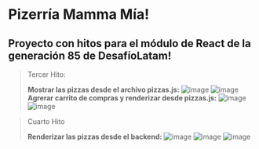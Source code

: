 # Pizerría Mamma Mía!

## Proyecto con hitos para el módulo de React de la generación 85 de DesafíoLatam!

> Tercer Hito:
>
> **Mostrar las pizzas desde el archivo pizzas.js:**
> ![image](https://github.com/user-attachments/assets/850dd7c1-d242-405f-9452-18892cd35852)
> ![image](https://github.com/user-attachments/assets/7c6a354a-7887-4d06-adce-b27f65a9639f)
> **Agrerar carrito de compras y renderizar desde pizzas.js:**
> ![image](https://github.com/user-attachments/assets/2c45bc29-ebf0-4baf-85ae-07324f5c30d9)
> ![image](https://github.com/user-attachments/assets/a26885a5-1638-4bc9-8c89-7c0001287f86)

> Cuarto Hito
>
> **Renderizar las pizzas desde el backend:**
> ![image](https://github.com/user-attachments/assets/a0d08804-7218-4513-89a9-6aed2dbda949)
> ![image](https://github.com/user-attachments/assets/9174f342-42c0-48da-afea-4c0a64282b88)
> ![image](https://github.com/user-attachments/assets/cc2d5d58-3ce1-4195-8343-c81a35008fcb)





